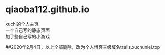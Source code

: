 # qiaoba112.github.io
xuchl的个人主页  
一个自己写的静态页面  
加了些自己写的小游戏

##2020年2月4日，以上全部删除，改为个人博客三级域名trails.xuchunlei.top